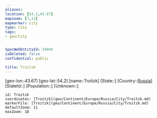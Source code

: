 ```yaml
---
aliases: 
location: [54.2,43.67]
mapzoom: [7,12] 
mapmarker: city 
type: City
tags:
- geo/City


SpocWebEntityId: 34994
isDeleted: false
confidential: public

title: Troitzk
---
```

[geo-lon::43.67]
[geo-lat::54.2]
[name::Troitzk]
[State::]
[Country::[Russia](geo/Continent/Europe/Russia.md)]
[StateId::]
[Population::]
[Unknown::]


```leaflet
id: Troitzk
coordinates: [Troitzk](geo/Continent/Europe/Russia/City/Troitzk.md)
markerFile: [Troitzk](geo/Continent/Europe/Russia/City/Troitzk.md)
defaultZoom: 11 
maxZoom: 18
```


